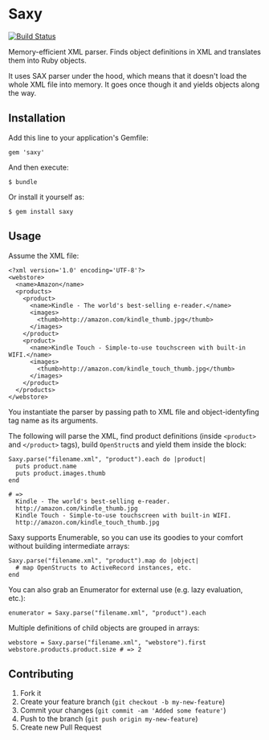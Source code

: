 # Saxy

[![Build Status](https://secure.travis-ci.org/monterail/saxy.png)](http://travis-ci.org/monterail/saxy)

Memory-efficient XML parser. Finds object definitions in XML and translates them into Ruby objects.

It uses SAX parser under the hood, which means that it doesn't load the whole XML file into memory. It goes once though it and yields objects along the way.

## Installation

Add this line to your application's Gemfile:

    gem 'saxy'

And then execute:

    $ bundle

Or install it yourself as:

    $ gem install saxy

## Usage

Assume the XML file:

    <?xml version='1.0' encoding='UTF-8'?>
    <webstore>
      <name>Amazon</name>
      <products>
        <product>
          <name>Kindle - The world's best-selling e-reader.</name>
          <images>
            <thumb>http://amazon.com/kindle_thumb.jpg</thumb>
          </images>
        </product>
        <product>
          <name>Kindle Touch - Simple-to-use touchscreen with built-in WIFI.</name>
          <images>
            <thumb>http://amazon.com/kindle_touch_thumb.jpg</thumb>
          </images>
        </product>
      </products>
    </webstore>

You instantiate the parser by passing path to XML file and object-identyfing tag name as its arguments.

The following will parse the XML, find product definitions (inside `<product>` and `</product>` tags), build `OpenStruct`s and yield them inside the block:

    Saxy.parse("filename.xml", "product").each do |product|
      puts product.name
      puts product.images.thumb
    end

    # =>
      Kindle - The world's best-selling e-reader.
      http://amazon.com/kindle_thumb.jpg
      Kindle Touch - Simple-to-use touchscreen with built-in WIFI.
      http://amazon.com/kindle_touch_thumb.jpg

Saxy supports Enumerable, so you can use its goodies to your comfort without building intermediate arrays:

    Saxy.parse("filename.xml", "product").map do |object|
      # map OpenStructs to ActiveRecord instances, etc.
    end

You can also grab an Enumerator for external use (e.g. lazy evaluation, etc.):

    enumerator = Saxy.parse("filename.xml", "product").each

Multiple definitions of child objects are grouped in arrays:

    webstore = Saxy.parse("filename.xml", "webstore").first
    webstore.products.product.size # => 2

## Contributing

1. Fork it
2. Create your feature branch (`git checkout -b my-new-feature`)
3. Commit your changes (`git commit -am 'Added some feature'`)
4. Push to the branch (`git push origin my-new-feature`)
5. Create new Pull Request
